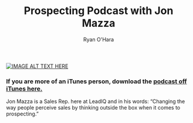 ﻿---
layout: blog
title: Prospecting Podcast with Jon Mazza
description: In this weeks episode of the Prospecting Podcast, Jon Mazza and I deep dive into cold calling best practices. If you want to try some new phone numbers out with LeadIQ, you should check out a demo of LeadIQ, and score some free digits
coverImage: /img/mazza-thumbs-up.jpg
publishDate: Nov 2, 2017

author: Ryan O'Hara
authorProfile:  Ryan O'Hara has been an early employee at several startups helping them with marketing and prospecting tactics, including Dyn who was acquired by Oracle for $600+ million in 2016. He's had prospecting campaigns featured in Fortune, Mashable, and TheNextWeb. Ryan specializes in branding, business development, prospecting, and coaching people on how to make good digital first impressions. He also mentors two accelerators, The Iron Yard and The Alpha Loft, and hosts The Prospecting Podcast.
authorImage: /img/Ryan-OHara-Headshot.png

---


[![IMAGE ALT TEXT HERE](/img/podcastWithTito.png)](https://w.soundcloud.com/player/?visual=true&amp;url=https%3A%2F%2Fapi.soundcloud.com%2Ftracks%2F349697479&amp;show_artwork=true&amp;maxwidth=1080&amp;maxheight=1000
)	

### If you are more of an iTunes person, download the [podcast off iTunes here.](https://itunes.apple.com/us/podcast/prospecting-podcast-by-leadiq/id1126111869?mt=2)

Jon Mazza is a Sales Rep. here at LeadIQ and in his words: “Changing the way people perceive sales by thinking outside the box when it comes to prospecting.”